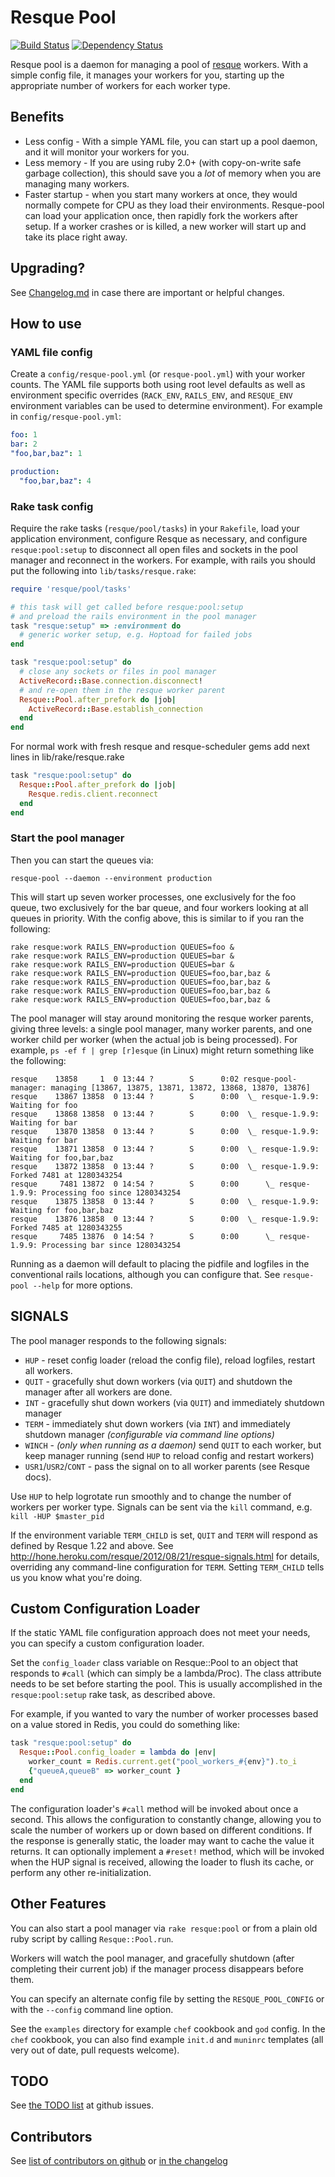 Resque Pool
===========

[![Build Status](https://travis-ci.org/nevans/resque-pool.png)](https://travis-ci.org/nevans/resque-pool)
[![Dependency Status](https://gemnasium.com/nevans/resque-pool.png)](https://gemnasium.com/nevans/resque-pool)

Resque pool is a daemon for managing a pool of
[resque](https://github.com/defunkt/resque) workers.  With a simple config file,
it manages your workers for you, starting up the appropriate number of workers
for each worker type.

Benefits
---------

* Less config - With a simple YAML file, you can start up a pool daemon, and it
  will monitor your workers for you.
* Less memory - If you are using ruby 2.0+ (with copy-on-write safe garbage
  collection), this should save you a *lot* of memory when you are managing many
  workers.
* Faster startup - when you start many workers at once, they would normally
  compete for CPU as they load their environments.  Resque-pool can load your
  application once, then rapidly fork the workers after setup.  If a worker
  crashes or is killed, a new worker will start up and take its place right away.

Upgrading?
-----------

See
[Changelog.md](https://github.com/nevans/resque-pool/blob/master/Changelog.md)
in case there are important or helpful changes.

How to use
-----------

### YAML file config

Create a `config/resque-pool.yml` (or `resque-pool.yml`) with your worker
counts.  The YAML file supports both using root level defaults as well as
environment specific overrides (`RACK_ENV`, `RAILS_ENV`, and `RESQUE_ENV`
environment variables can be used to determine environment).  For example in
`config/resque-pool.yml`:

```Yaml
foo: 1
bar: 2
"foo,bar,baz": 1

production:
  "foo,bar,baz": 4
```

### Rake task config

Require the rake tasks (`resque/pool/tasks`) in your `Rakefile`, load your
application environment, configure Resque as necessary, and configure
`resque:pool:setup` to disconnect all open files and sockets in the pool
manager and reconnect in the workers.  For example, with rails you should put
the following into `lib/tasks/resque.rake`:

```Ruby
require 'resque/pool/tasks'

# this task will get called before resque:pool:setup
# and preload the rails environment in the pool manager
task "resque:setup" => :environment do
  # generic worker setup, e.g. Hoptoad for failed jobs
end

task "resque:pool:setup" do
  # close any sockets or files in pool manager
  ActiveRecord::Base.connection.disconnect!
  # and re-open them in the resque worker parent
  Resque::Pool.after_prefork do |job|
    ActiveRecord::Base.establish_connection
  end
end
```


For normal work with fresh resque and resque-scheduler gems add next lines in lib/rake/resque.rake

```ruby
task "resque:pool:setup" do
  Resque::Pool.after_prefork do |job|
    Resque.redis.client.reconnect
  end
end
```

### Start the pool manager

Then you can start the queues via:

    resque-pool --daemon --environment production

This will start up seven worker processes, one exclusively for the foo queue,
two exclusively for the bar queue, and four workers looking at all queues in
priority.  With the config above, this is similar to if you ran the following:

    rake resque:work RAILS_ENV=production QUEUES=foo &
    rake resque:work RAILS_ENV=production QUEUES=bar &
    rake resque:work RAILS_ENV=production QUEUES=bar &
    rake resque:work RAILS_ENV=production QUEUES=foo,bar,baz &
    rake resque:work RAILS_ENV=production QUEUES=foo,bar,baz &
    rake resque:work RAILS_ENV=production QUEUES=foo,bar,baz &
    rake resque:work RAILS_ENV=production QUEUES=foo,bar,baz &

The pool manager will stay around monitoring the resque worker parents, giving
three levels: a single pool manager, many worker parents, and one worker child
per worker (when the actual job is being processed).  For example, `ps -ef f |
grep [r]esque` (in Linux) might return something like the following:

    resque    13858     1  0 13:44 ?        S      0:02 resque-pool-manager: managing [13867, 13875, 13871, 13872, 13868, 13870, 13876]
    resque    13867 13858  0 13:44 ?        S      0:00  \_ resque-1.9.9: Waiting for foo
    resque    13868 13858  0 13:44 ?        S      0:00  \_ resque-1.9.9: Waiting for bar
    resque    13870 13858  0 13:44 ?        S      0:00  \_ resque-1.9.9: Waiting for bar
    resque    13871 13858  0 13:44 ?        S      0:00  \_ resque-1.9.9: Waiting for foo,bar,baz
    resque    13872 13858  0 13:44 ?        S      0:00  \_ resque-1.9.9: Forked 7481 at 1280343254
    resque     7481 13872  0 14:54 ?        S      0:00      \_ resque-1.9.9: Processing foo since 1280343254
    resque    13875 13858  0 13:44 ?        S      0:00  \_ resque-1.9.9: Waiting for foo,bar,baz
    resque    13876 13858  0 13:44 ?        S      0:00  \_ resque-1.9.9: Forked 7485 at 1280343255
    resque     7485 13876  0 14:54 ?        S      0:00      \_ resque-1.9.9: Processing bar since 1280343254

Running as a daemon will default to placing the pidfile and logfiles in the
conventional rails locations, although you can configure that.  See
`resque-pool --help` for more options.

SIGNALS
-------

The pool manager responds to the following signals:

* `HUP`   - reset config loader (reload the config file), reload logfiles, restart all workers.
* `QUIT`  - gracefully shut down workers (via `QUIT`) and shutdown the manager
  after all workers are done.
* `INT`   - gracefully shut down workers (via `QUIT`) and immediately shutdown manager
* `TERM`  - immediately shut down workers (via `INT`) and immediately shutdown manager
  _(configurable via command line options)_
* `WINCH` - _(only when running as a daemon)_ send `QUIT` to each worker, but
  keep manager running (send `HUP` to reload config and restart workers)
* `USR1`/`USR2`/`CONT` - pass the signal on to all worker parents (see Resque docs).

Use `HUP` to help logrotate run smoothly and to change the number of workers
per worker type.  Signals can be sent via the `kill` command, e.g.
`kill -HUP $master_pid`

If the environment variable `TERM_CHILD` is set, `QUIT` and `TERM` will respond as
defined by Resque 1.22 and above. See http://hone.heroku.com/resque/2012/08/21/resque-signals.html
for details, overriding any command-line configuration for `TERM`. Setting `TERM_CHILD` tells
us you know what you're doing.

Custom Configuration Loader
---------------------------

If the static YAML file configuration approach does not meet your needs, you can
specify a custom configuration loader.

Set the `config_loader` class variable on Resque::Pool to an object that
responds to `#call` (which can simply be a lambda/Proc). The class attribute
needs to be set before starting the pool. This is usually accomplished
in the `resque:pool:setup` rake task, as described above.

For example, if you wanted to vary the number of worker processes based on a
value stored in Redis, you could do something like:

```ruby
task "resque:pool:setup" do
  Resque::Pool.config_loader = lambda do |env|
    worker_count = Redis.current.get("pool_workers_#{env}").to_i
    {"queueA,queueB" => worker_count }
  end
end
```

The configuration loader's `#call` method will be invoked about once a second.
This allows the configuration to constantly change, allowing you to scale the
number of workers up or down based on different conditions.
If the response is generally static, the loader may want to cache the value it
returns. It can optionally implement a `#reset!` method, which will be invoked
when the HUP signal is received, allowing the loader to flush its cache, or
perform any other re-initialization.

Other Features
--------------

You can also start a pool manager via `rake resque:pool` or from a plain old
ruby script by calling `Resque::Pool.run`.

Workers will watch the pool manager, and gracefully shutdown (after completing
their current job) if the manager process disappears before them.

You can specify an alternate config file by setting the `RESQUE_POOL_CONFIG` or
with the `--config` command line option.

See the `examples` directory for example `chef` cookbook and
`god` config.  In the `chef` cookbook, you can also find example `init.d` and
`muninrc` templates (all very out of date, pull requests welcome).

TODO
-----

See [the TODO list](https://github.com/nevans/resque-pool/issues) at github issues.

Contributors
-------------

See [list of contributors on github](https://github.com/nevans/resque-pool/graphs/contributors) or [in the changelog](https://github.com/nevans/resque-pool/blob/master/Changelog.md)
